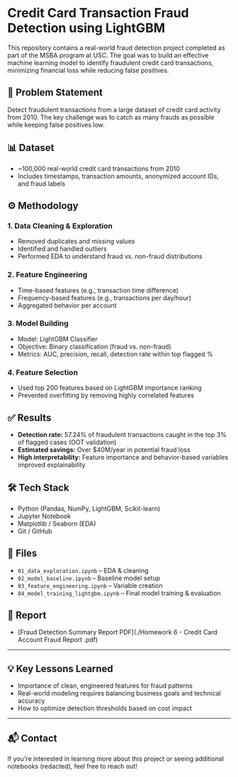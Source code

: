 # Credit Card Transaction Fraud Detection using LightGBM

This repository contains a real-world fraud detection project completed as part of the MSBA program at USC. The goal was to build an effective machine learning model to identify fraudulent credit card transactions, minimizing financial loss while reducing false positives.

## 🧠 Problem Statement
Detect fraudulent transactions from a large dataset of credit card activity from 2010. The key challenge was to catch as many frauds as possible while keeping false positives low.

## 📊 Dataset
- ~100,000 real-world credit card transactions from 2010
- Includes timestamps, transaction amounts, anonymized account IDs, and fraud labels

## ⚙️ Methodology

### 1. Data Cleaning & Exploration
- Removed duplicates and missing values
- Identified and handled outliers
- Performed EDA to understand fraud vs. non-fraud distributions

### 2. Feature Engineering
- Time-based features (e.g., transaction time difference)
- Frequency-based features (e.g., transactions per day/hour)
- Aggregated behavior per account

### 3. Model Building
- Model: LightGBM Classifier
- Objective: Binary classification (fraud vs. non-fraud)
- Metrics: AUC, precision, recall, detection rate within top flagged %

### 4. Feature Selection
- Used top 200 features based on LightGBM importance ranking
- Prevented overfitting by removing highly correlated features

## ✅ Results
- **Detection rate:** 57.24% of fraudulent transactions caught in the top 3% of flagged cases (OOT validation)
- **Estimated savings:** Over $40M/year in potential fraud loss
- **High interpretability:** Feature importance and behavior-based variables improved explainability

## 🛠️ Tech Stack
- Python (Pandas, NumPy, LightGBM, Scikit-learn)
- Jupyter Notebook
- Matplotlib / Seaborn (EDA)
- Git / GitHub

## 📁 Files
- `01_data_exploration.ipynb` – EDA & cleaning
- `02_model_baseline.ipynb` – Baseline model setup
- `03_feature_engineering.ipynb` – Variable creation
- `04_model_training_lightgbm.ipynb` – Final model training & evaluation

## 🧾 Report
- [Fraud Detection Summary Report PDF](./Homework 6 - Credit Card Account Fraud Report .pdf)

---

## 💡 Key Lessons Learned
- Importance of clean, engineered features for fraud patterns
- Real-world modeling requires balancing business goals and technical accuracy
- How to optimize detection thresholds based on cost impact

---

## 📬 Contact
If you're interested in learning more about this project or seeing additional notebooks (redacted), feel free to reach out!
